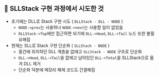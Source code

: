 



## 🧪 SLLStack 구현 과정에서 시도한 것
- 초기에는 DLL로 Stack 구현 시도 ( `DLLStack - DLL - NODE` )
    - `NODE->prev`는 사용하나 `NODE->next`는 사용할 일이 없었음
    - `DLLStack->Top`에만 접근하면 되기에 `DLL->Head`, `DLL->Tail` 노드 또한 불필요해짐 
- 현재는 SLL로 Stack 구현 단순화 ( `SLLStack - NODE` )
    - 중간에 위치하던 DLL 계층을 없애고 `SLLStack - NODE` 구조로 단순화 
    - `DLL->Head`, `DLL->Tail`을 없애고 남아있던 `DLL->Total`을 SLLStack으로 옮겨 DLL 제거
	- 단순화 덕분에 메모리 해제 코드도 간결해짐
